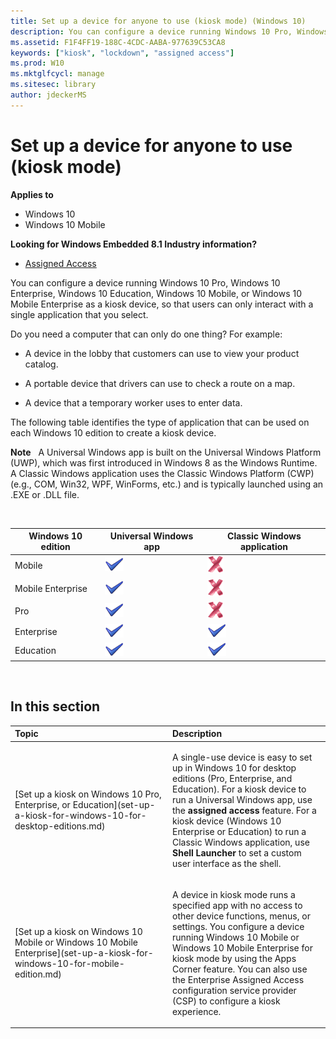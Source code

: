 ```yaml
---
title: Set up a device for anyone to use (kiosk mode) (Windows 10)
description: You can configure a device running Windows 10 Pro, Windows 10 Enterprise, Windows 10 Education, Windows 10 Mobile, or Windows 10 Mobile Enterprise as a kiosk device, so that users can only interact with a single application that you select.
ms.assetid: F1F4FF19-188C-4CDC-AABA-977639C53CA8
keywords: ["kiosk", "lockdown", "assigned access"]
ms.prod: W10
ms.mktglfcycl: manage
ms.sitesec: library
author: jdeckerMS
---
```


# Set up a device for anyone to use (kiosk mode)


**Applies to**

-   Windows 10
-   Windows 10 Mobile

**Looking for Windows Embedded 8.1 Industry information?**

-   [Assigned Access]( http://go.microsoft.com/fwlink/p/?LinkId=613653)

You can configure a device running Windows 10 Pro, Windows 10 Enterprise, Windows 10 Education, Windows 10 Mobile, or Windows 10 Mobile Enterprise as a kiosk device, so that users can only interact with a single application that you select.

Do you need a computer that can only do one thing? For example:

-   A device in the lobby that customers can use to view your product catalog.

-   A portable device that drivers can use to check a route on a map.

-   A device that a temporary worker uses to enter data.

The following table identifies the type of application that can be used on each Windows 10 edition to create a kiosk device.

**Note**  
A Universal Windows app is built on the Universal Windows Platform (UWP), which was first introduced in Windows 8 as the Windows Runtime. A Classic Windows application uses the Classic Windows Platform (CWP) (e.g., COM, Win32, WPF, WinForms, etc.) and is typically launched using an .EXE or .DLL file.

 

| Windows 10 edition | Universal Windows app              | Classic Windows application          |
|--------------------|------------------------------------|--------------------------------------|
| Mobile             | ![supported](images/checkmark.png) | ![unsupported](images/crossmark.png) |
| Mobile Enterprise  | ![supported](images/checkmark.png) | ![unsupported](images/crossmark.png) |
| Pro                | ![supported](images/checkmark.png) | ![unsupported](images/crossmark.png) |
| Enterprise         | ![supported](images/checkmark.png) | ![supported](images/checkmark.png)   |
| Education          | ![supported](images/checkmark.png) | ![supported](images/checkmark.png)   |

 

## In this section


<table>
<colgroup>
<col width="50%" />
<col width="50%" />
</colgroup>
<thead>
<tr class="header">
<th align="left">Topic</th>
<th align="left">Description</th>
</tr>
</thead>
<tbody>
<tr class="odd">
<td align="left"><p>[Set up a kiosk on Windows 10 Pro, Enterprise, or Education](set-up-a-kiosk-for-windows-10-for-desktop-editions.md)</p></td>
<td align="left"><p>A single-use device is easy to set up in Windows 10 for desktop editions (Pro, Enterprise, and Education). For a kiosk device to run a Universal Windows app, use the <strong>assigned access</strong> feature. For a kiosk device (Windows 10 Enterprise or Education) to run a Classic Windows application, use <strong>Shell Launcher</strong> to set a custom user interface as the shell.</p></td>
</tr>
<tr class="even">
<td align="left"><p>[Set up a kiosk on Windows 10 Mobile or Windows 10 Mobile Enterprise](set-up-a-kiosk-for-windows-10-for-mobile-edition.md)</p></td>
<td align="left"><p>A device in kiosk mode runs a specified app with no access to other device functions, menus, or settings. You configure a device running Windows 10 Mobile or Windows 10 Mobile Enterprise for kiosk mode by using the Apps Corner feature. You can also use the Enterprise Assigned Access configuration service provider (CSP) to configure a kiosk experience.</p></td>
</tr>
</tbody>
</table>

 

 

 





